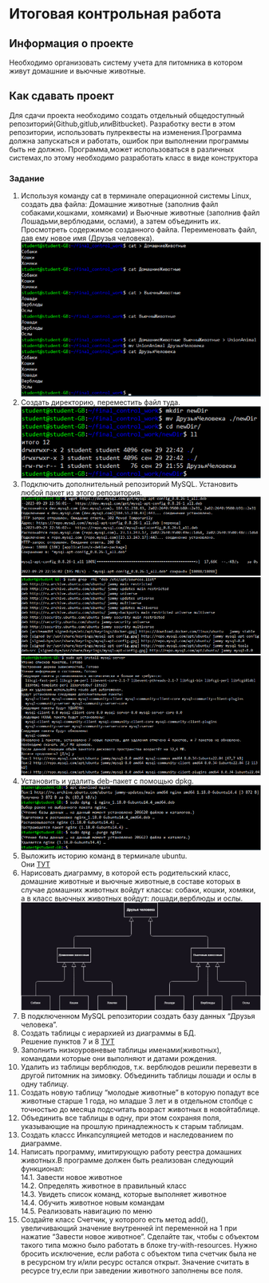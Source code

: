 # Итоговая контрольная работа 
## Информация о проекте 
Необходимо организовать систему учета для питомника в котором живут домашние и вьючные животные. 
## Как сдавать проект 
Для сдачи проекта необходимо создать отдельный общедоступный репозиторий(Github,gitlub,илиBitbucket). Разработку вести в этом репозитории, использовать пулреквесты на изменения.Программа должна запускаться и работать, ошибок при выполнении программы быть не должно. Программа,может использоваться в различных системах,по этому необходимо разработать класс в виде конструктора
### Задание 
1. Используя команду cat в терминале операционной системы Linux, создать два файла: Домашние животные (заполнив файл собаками,кошками, хомяками) и Вьючные животные (заполнив файл Лошадьми,верблюдами, ослами), а затем объединить их. Просмотреть содержимое созданного файла. Переименовать файл, дав ему новое имя (Друзья человека). 
![Задание 1](https://github.com/EvgenyVolenko/Final_control_work_on_the_specialization_block/blob/main/Pictures/task_1.jpg)
2. Создать директорию, переместить файл туда. 
![Задание 2](https://github.com/EvgenyVolenko/Final_control_work_on_the_specialization_block/blob/main/Pictures/task_2.jpg)
3. Подключить дополнительный репозиторий MySQL. Установить любой пакет из этого репозитория. 
![Задание 3_1](https://github.com/EvgenyVolenko/Final_control_work_on_the_specialization_block/blob/main/Pictures/task_3_1.jpg)
![Задание 3_2](https://github.com/EvgenyVolenko/Final_control_work_on_the_specialization_block/blob/main/Pictures/task_3_2.jpg)
![Задание 3_3](https://github.com/EvgenyVolenko/Final_control_work_on_the_specialization_block/blob/main/Pictures/task_3_3.jpg)
4. Установить и удалить deb-пакет с помощью dpkg. 
![Задание 4](https://github.com/EvgenyVolenko/Final_control_work_on_the_specialization_block/blob/main/Pictures/task_4.jpg)
5. Выложить историю команд в терминале ubuntu.\
Они [ТУТ](https://github.com/EvgenyVolenko/Final_control_work_on_the_specialization_block/blob/main/TaskFiles/History.txt)
6. Нарисовать диаграмму, в которой есть родительский класс, домашние животные и вьючные животные,в составе которых в случае домашних животных войдут классы: собаки, кошки, хомяки, а в класс вьючных животных войдут: лошади,верблюды и ослы.
![Диаграмма](https://github.com/EvgenyVolenko/Final_control_work_on_the_specialization_block/blob/main/Pictures/Diagram.jpg)
7. В подключенном MySQL репозитории создать базу данных “Друзья человека”.
8. Создать таблицы с иерархией из диаграммы в БД.\
Решение пунктов 7 и 8 [ТУТ](https://github.com/EvgenyVolenko/Final_control_work_on_the_specialization_block/blob/main/TaskFiles/CreateDatabases.sql)
9. Заполнить низкоуровневые таблицы именами(животных), командами которые они выполняют и датами рождения.
10. Удалить из таблицы верблюдов, т.к. верблюдов решили перевезти в другой питомник на зимовку. Объединить таблицы лошади и ослы в одну таблицу.
11. Создать новую таблицу “молодые животные” в которую попадут все животные старше 1 года, но младше 3 лет и в отдельном столбце с точностью до месяца подсчитать возраст животных в новойтаблице.
12. Объединить все таблицы в одну, при этом сохраняя поля, указывающие на прошлую принадлежность к старым таблицам. 
13. Создать классс Инкапсуляцией методов и наследованием по диаграмме.
14. Написать программу, имитирующую работу реестра домашних животных.В программе должен быть реализован следующий функционал:\
    14.1. Завести новое животное\
    14.2. Определять животное в правильный класс\
    14.3. Увидеть список команд, которые выполняет животное\
    14.4. Обучить животное новым командам\
    14.5. Реализовать навигацию по меню 
15. Создайте класс Счетчик, у которого есть метод add(), увеличивающий значение внутренней int переменной на 1 при нажатие “Завести новое животное”. Сделайте так, чтобы с объектом такого типа можно было работать в блоке try-with-resources. Нужно бросить исключение, если работа с объектом типа счетчик была не в ресурсном try и/или ресурс остался открыт. Значение считать в ресурсе try,если при заведении животного заполнены все поля.